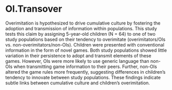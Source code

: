 # OI.Transover
Overimitation is hypothesized to drive cumulative culture by fostering the adoption and transmission of information within populations. This study tests this claim by assigning 5-year-old children (N = 64) to one of two study populations based on their tendency to overimitate (overimitators/OIs vs. non-overimitators/non-OIs). Children were presented with conventional information in the form of novel games. Both study populations showed little variation in their persistence to adopt and transmit elements of these games. However, OIs were more likely to use generic language than non-OIs when transmitting game information to their peers. Further, non-OIs altered the game rules more frequently, suggesting differences in children’s tendency to innovate between study populations. These findings indicate subtle links between cumulative culture and children’s overimitation.
